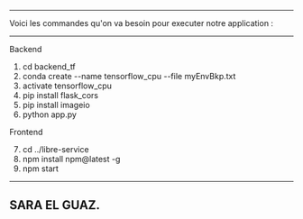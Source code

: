 ----------------------------------------------------------------------

Voici les commandes qu'on va besoin pour executer notre application :

----------------------------------------------------------------------

Backend

1. cd backend_tf 
2. conda create --name tensorflow_cpu --file myEnvBkp.txt
3. activate tensorflow_cpu
4. pip install flask_cors
5. pip install imageio
6. python app.py

Frontend

7. cd ../libre-service 
8. npm install npm@latest -g
9. npm start

----------------------------------------------------------------------
SARA EL GUAZ.
----------------------------------------------------------------------
